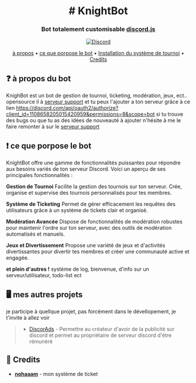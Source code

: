 
<h1 align="center">
  <br>
 # KnightBot
  <br>
</h1>

<h3 align=center>Bot totalement customisable <a href=https://github.com/discordjs/discord.js>discord.js</a></h3>


<div align=center>

 [![Discord](https://img.shields.io/discord/486909422220607488.svg?label=&logo=discord&logoColor=ffffff&color=7389D8&labelColor=6A7EC2)](https://discord.gg/k8t42zAYPr)

</div>

<p align="center">
  <a href="#about">à propos</a>
  •
  <a href="#Features">ce que porpose le bot</a>
  •
  <a href="https://github.com/icare0/KnightBot/blob/1133174ff63b3745cfbf3ea14ad95347fe3db606/doc">Installation du système de tournoi</a>
  •
  <a href="#credits">Credits</a>
</p>

## ❓ à propos du bot

KnighBot est un bot de gestion de tournoi, ticketing, modération, jeux, ect..  opensource il à [serveur support](https://discord.gg/k8t42zAYPr) et tu peux l'ajouter a ton serveur grâce à ce lien https://discord.com/api/oauth2/authorize?client_id=1108658205015420959&permissions=8&scope=bot si tu trouve des bugs ou que tu as des idées de nouveauté à ajouter n'hésite à me le faire remonter à sur le [serveur support](https://discord.gg/k8t42zAYPr) 



## ❗ ce que porpose le bot

KnightBot offre une gamme de fonctionnalités puissantes pour répondre aux besoins variés de ton serveur Discord. Voici un aperçu de ses principales fonctionnalités :

**Gestion de Tournoi**
Facilite la gestion des tournois sur ton serveur. Crée, organise et supervise des tournois personnalisés pour tes membres.

**Système de Ticketing**
Permet de gérer efficacement les requêtes des utilisateurs grâce à un système de tickets clair et organisé.

**Modération Avancée**
Dispose de fonctionnalités de modération robustes pour maintenir l'ordre sur ton serveur, avec des outils de modération automatisés et manuels.

**Jeux et Divertissement**
Propose une variété de jeux et d'activités divertissantes pour divertir tes membres et créer une communauté active et engagée.

**et plein d'autres !**
système de log, bienvenue, d'info sur un serveur/utilisateur, todo-list ect



## 🖥️ mes autres projets
je participe à quellque projet, pas forcément dans le dévellopement, je t'invite à allez voir
>  * [DiscorAds](https://discorads.com/) - Permettre au créateur d'avoir de la publicité sur discord et permet au propriétaire de serveur discord d'étre rémunéré

## 📜 Credits
* **[nohaaam](https://github.com/Noaaam/discord-v14-bot-ticketSystem)** - mon système de ticket


